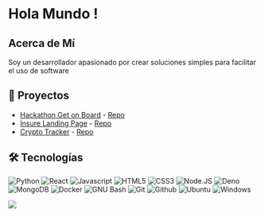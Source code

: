 # Hola Mundo !

## Acerca de Mí

Soy un desarrollador apasionado por crear soluciones simples para facilitar el uso de software

## 💼 Proyectos

- [Hackathon Get on Board](https://hackathon-get-on-board.vercel.app/) - [Repo](https://github.com/JPerezC92/hackathon-get-on-board/)
- [Insure Landing Page](https://insure-landing-page-master-git-main-jbuendia1y.vercel.app/) - [Repo](https://github.com/jbuendia1y/insure-landing-page-master)
- [Crypto Tracker](https://crypto-tracker-two-liard.vercel.app/) - [Repo](https://gitlab.com/jbuendia1y/crypto-tracker)

## 🛠 Tecnologías

<p>
<img alt="Python" src="https://img.shields.io/badge/Python-14354C?style=for-the-badge&logo=python&logoColor=white" />
<img alt="React" src="https://img.shields.io/badge/ReactJs-61DAFB?style=for-the-badge&logo=react&logoColor=black" />
<img alt="Javascript" src="https://img.shields.io/badge/JavaScript-F7DF1E?style=for-the-badge&logo=javascript&logoColor=black" />
<img alt="HTML5" src="https://img.shields.io/badge/HTML5-E34F26?style=for-the-badge&logo=Html5&logoColor=white" />
<img alt="CSS3" src="https://img.shields.io/badge/CSS3-1572B6?style=for-the-badge&logo=CSS3&logoColor=white" />
<img alt="Node.JS" src="https://img.shields.io/badge/Node.js-393?style=for-the-badge&logo=Node.js&logoColor=white" />
<img alt="Deno" src="https://img.shields.io/badge/Deno-000?style=for-the-badge&logo=Deno&logoColor=white" />
<img alt="MongoDB" src="https://img.shields.io/badge/MongoDB-47A248?style=for-the-badge&logo=MongoDB&logoColor=white" />
<img alt="Docker" src="https://img.shields.io/badge/Docker-2496ED?style=for-the-badge&logo=Docker&logoColor=white">
<img alt="GNU Bash" src="https://img.shields.io/badge/GNU%20Bash-4EAA25?style=for-the-badge&logo=GNU%20Bash&logoColor=white">
<img alt="Git" src="https://img.shields.io/badge/Git-F05032?style=for-the-badge&logo=Git&logoColor=white">
<img alt="Github" src="https://img.shields.io/badge/GitHub-181717?style=for-the-badge&logo=github&logoColor=white">
<img alt="Ubuntu" src="https://img.shields.io/badge/Ubuntu-E95420?style=for-the-badge&logo=ubuntu&logoColor=white">
<img alt="Windows" src="https://img.shields.io/badge/Windows-0078D4?style=for-the-badge&logo=windows&logoColor=white">

</div>

<p><img src="https://github-readme-stats.vercel.app/api?username=jbuendia1y&show_icons=true&hide_border=false)](https://github-readme-stats.vercel.app/api?username=jbuendia1y&show_icons=true&hide_border=false" /></p>
